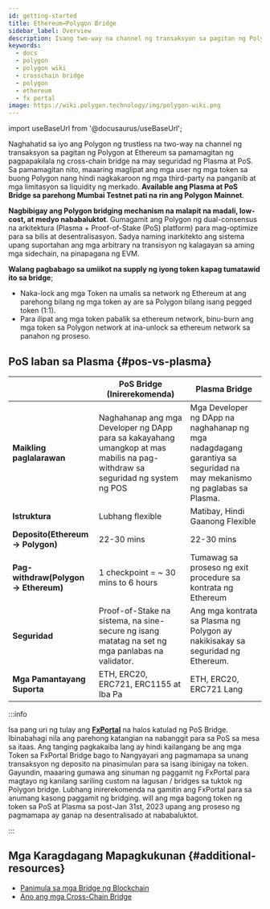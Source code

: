 ```yaml
---
id: getting-started
title: Ethereum↔Polygon Bridge
sidebar_label: Overview
description: Isang two-way na channel ng transaksyon sa pagitan ng Polygon at Ethereum.
keywords:
  - docs
  - polygon
  - polygon wiki
  - crosschain bridge
  - polygon
  - ethereum
  - fx portal
image: https://wiki.polygon.technology/img/polygon-wiki.png
---
```


import useBaseUrl from '@docusaurus/useBaseUrl';

Naghahatid sa iyo ang Polygon ng trustless na two-way na channel ng transaksyon sa pagitan ng Polygon at Ethereum sa pamamagitan ng pagpapakilala ng cross-chain bridge na may seguridad ng Plasma at PoS. Sa pamamagitan nito, maaaring maglipat ang mga user ng mga token sa buong Polygon nang hindi nagkakaroon ng mga third-party na panganib at mga limitasyon sa liquidity ng merkado. **Available ang Plasma at PoS Bridge sa parehong Mumbai Testnet pati na rin ang Polygon Mainnet**.

**Nagbibigay ang Polygon bridging mechanism na malapit na madali, low-cost, at medyo nababaluktot**. Gumagamit ang Polygon ng dual-consensus na arkitektura (Plasma + Proof-of-Stake (PoS) platform)
para mag-optimize para sa bilis at desentralisasyon. Sadya naming inarkitekto ang sistema upang suportahan ang mga arbitrary na transisyon ng kalagayan sa aming mga sidechain, na pinapagana ng EVM.

**Walang pagbabago sa umiikot na supply ng iyong token kapag tumatawid ito sa bridge**;

- Naka-lock ang mga Token na umalis sa network ng Ethereum at ang parehong bilang ng mga token ay are sa Polygon bilang isang pegged token (1:1).
- Para ilipat ang mga token pabalik sa ethereum network, binu-burn ang mga token sa Polygon network at ina-unlock sa ethereum network sa panahon ng proseso.

## PoS laban sa Plasma {#pos-vs-plasma}

|                                      | PoS Bridge (Inirerekomenda) | Plasma Bridge |
| ------------------------------------ | ---------------------------------------------------------------------------------------- | ----------------------------------------------------------------------------------------- |
| **Maikling paglalarawan** | Naghahanap ang mga Developer ng DApp para sa kakayahang umangkop at mas mabilis na pag-withdraw sa seguridad ng system ng POS | Mga Developer ng DApp na naghahanap ng mga nadagdagang garantiya sa seguridad na may mekanismo ng paglabas sa Plasma\. |
| **Istruktura** | Lubhang flexible | Matibay, Hindi Gaanong Flexible |
| **Deposito\(Ethereum → Polygon\)** | 22-30 mins | 22-30 mins |
| **Pag-withdraw\(Polygon → Ethereum\)** | 1 checkpoint = ~ 30 mins to 6 hours | Tumawag sa proseso ng exit procedure sa kontrata ng Ethereum |
| **Seguridad** | Proof\-of\-Stake na sistema, na sine-secure ng isang matatag na set ng mga panlabas na validator\. | Ang mga kontrata sa Plasma ng Polygon ay nakikisakay sa seguridad ng Ethereum. |
| **Mga Pamantayang Suporta** | ETH, ERC20, ERC721, ERC1155 at Iba Pa | ETH, ERC20, ERC721 Lang |

:::info

Isa pang uri ng tulay ang [**FxPortal**](/develop/l1-l2-communication/fx-portal.md) na halos katulad ng PoS Bridge. Ibinabahagi nila ang parehong katangian na nabanggit para sa PoS sa mesa sa itaas. Ang tanging pagkakaiba lang ay hindi kailangang be ang mga Token sa FxPortal Bridge bago to Nangyayari ang pagmamapa sa unang transaksyon ng deposito na pinasimulan para sa isang ibinigay na token. Gayundin, maaaring gumawa ang sinuman ng paggamit ng FxPortal para magtayo ng kanilang sariling custom na lagusan / bridges sa tuktok ng Polygon bridge. Lubhang inirerekomenda na gamitin ang FxPortal para sa anumang kasong paggamit ng bridging. will ang mga bagong token ng token sa PoS at Plasma sa post-Jan 31st, 2023 upang ang proseso ng pagmamapa ay ganap na desentralisado at nababaluktot.

:::

## Mga Karagdagang Mapagkukunan {#additional-resources}

- [Panimula sa mga Bridge ng Blockchain](https://ethereum.org/en/bridges/)
- [Ano ang mga Cross-Chain Bridge](https://www.alchemy.com/overviews/cross-chain-bridges)
